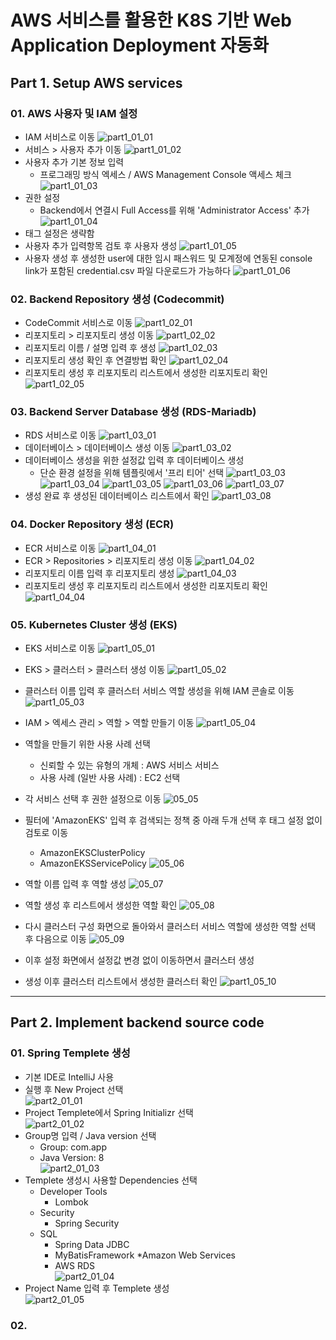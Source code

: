 # AWS 서비스를 활용한 K8S 기반 Web Application Deployment 자동화

## Part 1. Setup AWS services

### 01. AWS 사용자 및 IAM 설정
* IAM 서비스로 이동
![part1_01_01](/images/part1/01_01.png)
* 서비스 > 사용자 추가 이동
![part1_01_02](/images/part1/01_02.png)
* 사용자 추가 기본 정보 입력
    * 프로그래밍 방식 엑세스 / AWS Management Console 액세스 체크
![part1_01_03](/images/part1/01_03.png)
* 권한 설정
    * Backend에서 연결시 Full Access를 위해 'Administrator Access' 추가
![part1_01_04](/images/part1/01_04.png)
* 태그 설정은 생략함
* 사용자 추가 입력항목 검토 후 사용자 생성
![part1_01_05](/images/part1/01_05.png)
* 사용자 생성 후 생성한 user에 대한 임시 패스워드 및 모계정에 연동된 console link가 포함된 credential.csv 파일 다운로드가 가능하다
![part1_01_06](/images/part1/01_06.png)

### 02. Backend Repository 생성 (Codecommit)
* CodeCommit 서비스로 이동
![part1_02_01](/images/part1/02_01.png)
* 리포지토리 > 리포지토리 생성 이동
![part1_02_02](/images/part1/02_02.png)
* 리포지토리 이름 / 설명 입력 후 생성
![part1_02_03](/images/part1/02_03.png)
* 리포지토리 생성 확인 후 연결방법 확인
![part1_02_04](/images/part1/02_04.png)
* 리포지토리 생성 후 리포지토리 리스트에서 생성한 리포지토리 확인
![part1_02_05](/images/part1/02_05.png)

### 03. Backend Server Database 생성 (RDS-Mariadb)
* RDS 서비스로 이동
![part1_03_01](/images/part1/03_01.png)
* 데이터베이스 > 데이터베이스 생성 이동
![part1_03_02](/images/part1/03_02.png)
* 데이터베이스 생성을 위한 설정값 입력 후 데이터베이스 생성
    * 단순 환경 설정을 위해 템플릿에서 '프리 티어' 선택
![part1_03_03](/images/part1/03_03.png)
![part1_03_04](/images/part1/03_04.png)
![part1_03_05](/images/part1/03_05.png)
![part1_03_06](/images/part1/03_06.png)
![part1_03_07](/images/part1/03_07.png)
* 생성 완료 후 생성된 데이터베이스 리스트에서 확인
![part1_03_08](/images/part1/03_08.png)

### 04. Docker Repository 생성 (ECR)
* ECR 서비스로 이동
![part1_04_01](/images/part1/04_01.png)
* ECR > Repositories > 리포지토리 생성 이동
![part1_04_02](/images/part1/04_02.png)
* 리포지토리 이름 입력 후 리포지토리 생성
![part1_04_03](/images/part1/04_03.png)
* 리포지토리 생성 후 리포지토리 리스트에서 생성한 리포지토리 확인
![part1_04_04](/images/part1/04_04.png)

### 05. Kubernetes Cluster 생성 (EKS)
* EKS 서비스로 이동
![part1_05_01](/images/part1/05_01.png)
* EKS > 클러스터 > 클러스터 생성 이동
![part1_05_02](/images/part1/05_02.png)
* 클러스터 이름 입력 후 클러스터 서비스 역할 생성을 위해 IAM 콘솔로 이동
![part1_05_03](/images/part1/05_03.png)
* IAM > 엑세스 관리 > 역할 > 역할 만들기 이동
![part1_05_04](/images/part1/05_04.png)
* 역할을 만들기 위한 사용 사례 선택
    * 신뢰할 수 있는 유형의 개체 : AWS 서비스 서비스
    * 사용 사례 (일반 사용 사례) : EC2 선택
* 각 서비스 선택 후 권한 설정으로 이동
![05_05](/images/part1/05_05.png)
* 필터에 'AmazonEKS' 입력 후 검색되는 정책 중 아래 두개 선택 후 태그 설정 없이 검토로 이동
    * AmazonEKSClusterPolicy
    * AmazonEKSServicePolicy
![05_06](/images/part1/05_06.png)
* 역할 이름 입력 후 역할 생성
![05_07](/images/part1/05_07.png)
* 역할 생성 후 리스트에서 생성한 역할 확인
![05_08](/images/part1/05_08.png)
* 다시 클러스터 구성 화면으로 돌아와서 클러스터 서비스 역할에 생성한 역할 선택 후 다음으로 이동
![05_09](/images/part1/05_09.png)
* 이후 설정 화면에서 설정값 변경 없이 이동하면서 클러스터 생성

* 생성 이후 클러스터 리스트에서 생성한 클러스터 확인
![part1_05_10](/images/part1/05_10.png)


-------------------------------------------------------------
## Part 2. Implement backend source code

### 01. Spring Templete 생성
* 기본 IDE로 IntelliJ 사용
* 실행 후 New Project 선택   
![part2_01_01](/images/part2/01_01.png)   
* Project Templete에서 Spring Initializr 선택   
![part2_01_02](/images/part2/01_02.png)    
* Group명 입력 / Java version 선택
    * Group: com.app
    * Java Version: 8    
![part2_01_03](/images/part2/01_03.png)    
* Templete 생성시 사용할 Dependencies 선택
    * Developer Tools
        * Lombok
    * Security
        * Spring Security
    * SQL
        * Spring Data JDBC
        * MyBatisFramework
    *Amazon Web Services
        * AWS RDS    
![part2_01_04](/images/part2/01_04.png)    
* Project Name 입력 후 Templete 생성    
![part2_01_05](/images/part2/01_05.png)    

### 02. 


